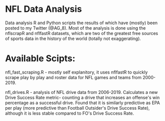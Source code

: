# NFL Data Analysis
Data analysis R and Python scripts the results of which have (mostly) been posted to my Twitter (@AG_8).
Most of the analysis is done using the nflscrapR and nflfastR datasets, which are two of the greatest free sources of sports data in the history of the world (totally not exaggerating).

# Available Scipts:

nfl_fast_scraping.R - mostly self explanitory, it uses nflfastR to quickly scrape play by play and roster data for NFL games and teams from 2000-2019.

nfl_drives.R - analysis of NFL drive data from 2006-2019. Calculates a new Drive Success Rate metric- counting a drive that increases an offense's win percentage as a successful drive. Found that it is similarly predictive as EPA per play (more predictive than Football Outsider's Drive Success Rate), although it is less stable compared to FO's Drive Success Rate.
